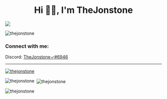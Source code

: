 <h1 align="center">Hi 👋🏻, I'm TheJonstone</h1>
<img align="center" src="https://github.com/TheJonstone/TheJonstone1/blob/main/TheJonstone-avatar.png"/>
<p align="left"> <img src="https://komarev.com/ghpvc/?username=thejonstone&label=Profile%20views&color=0e75b6&style=flat" alt="thejonstone" /> </p>
<h3 align="left">Connect with me:</h3>
<p align="left"> 
 Discord: <a href="https://discord.com/users/398197691072380928" target="blank">TheJonstone✓#6946</a>
<hr>
<p align="left"> <a href="https://github.com/ryo-ma/github-profile-trophy"><img src="https://github-profile-trophy.vercel.app/?username=thejonstone" alt="thejonstone" /></a> </p>
<p><img align="left" src="https://github-readme-stats.vercel.app/api/top-langs?username=thejonstone&show_icons=true&locale=en&layout=compact" alt="thejonstone" /></p>
<p>&nbsp;<img align="center" src="https://github-readme-stats.vercel.app/api?username=thejonstone&show_icons=true&locale=en" alt="thejonstone" /></p>
<p><img align="center" src="https://github-readme-streak-stats.herokuapp.com/?user=thejonstone&" alt="thejonstone" /></p>
